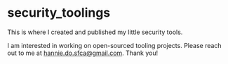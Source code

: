 # security_toolings

This is where I created and published my little security tools.

I am interested in working on open-sourced tooling projects. Please reach out to me at hannie.do.sfca@gmail.com. Thank you!
